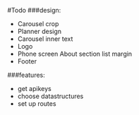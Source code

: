 #Todo
###design:
* Carousel crop
* Planner design
* Carousel inner text
* Logo
* Phone screen About section list margin
* Footer

###features:
* get apikeys
* choose datastructures
* set up routes